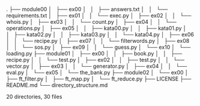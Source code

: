 .
├── module00
│   ├── ex00
│   │   ├── answers.txt
│   │   └── requirements.txt
│   ├── ex01
│   │   └── exec.py
│   ├── ex02
│   │   └── whois.py
│   ├── ex03
│   │   └── count.py
│   ├── ex04
│   │   └── operations.py
│   ├── ex05
│   │   ├── kata00.py
│   │   ├── kata01.py
│   │   ├── kata02.py
│   │   ├── kata03.py
│   │   └── kata04.py
│   ├── ex06
│   │   └── recipe.py
│   ├── ex07
│   │   └── filterwords.py
│   ├── ex08
│   │   └── sos.py
│   ├── ex09
│   │   └── guess.py
│   └── ex10
│       └── loading.py
├── module01
│   ├── ex00
│   │   ├── book.py
│   │   ├── recipe.py
│   │   └── test.py
│   ├── ex02
│   │   ├── test.py
│   │   └── vector.py
│   ├── ex03
│   │   └── generator.py
│   ├── ex04
│   │   └── eval.py
│   └── ex05
│       └── the_bank.py
├── module02
│   └── ex00
│       ├── ft_filter.py
│       ├── ft_map.py
│       └── ft_reduce.py
├── LICENSE
├── README.md
└── directory_structure.md

20 directories, 30 files

